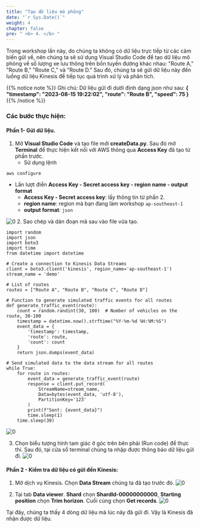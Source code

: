 ```yaml
---
title: "Tạo dữ liệu mô phỏng"
date: "`r Sys.Date()`"
weight: 4
chapter: false
pre: " <b> 4. </b> "
---
```


Trong workshop lần này, do chúng ta không có dữ liệu trực tiếp từ các cảm biến gửi về, nên chúng ta sẽ sử dụng Visual Studio Code để tạo dữ liệu mô phỏng về số lượng xe lưu thông trên bốn tuyến đường khác nhau: "Route A," "Route B," "Route C," và "Route D." Sau đó, chúng ta sẽ gửi dữ liệu này đến luồng dữ liệu Kinesis để tiếp tục quá trình xử lý và phân tích.

{{% notice note %}}
Ghi chú: Dữ liệu gửi đi dưới định dạng json như sau: **{
  "timestamp": "2023-08-15 19:22:02",
  "route": "Route B",
  "speed": 75
}**
{{% /notice %}}

### Các bước thực hiện: 

#### Phần 1- Gửi dữ liệu.
1. Mở **Visual Studio Code** và tạo file mới **createData.py**. Sau đó mở **Terminal** để thực hiện kết nối với AWS thông qua **Access Key** đã tạo từ phần trước.
    - Sử dụng lệnh 
``` 
aws configure
```
  
- Lần lượt điền **Access Key - Secret access key - region name - output format**
    - **Access Key - Secret access key**: lấy thông tin từ phần 2.
    - **region name**: region mà bạn đang làm workshop `ap-southeast-1`
    - **output format**: `json`

![0](/images/4-IDE/img-78.png)
2. Sao chép và dán đoạn mã sau vào file vừa tạo.
```
import random
import json
import boto3
import time
from datetime import datetime

# Create a connection to Kinesis Data Streams
client = boto3.client('kinesis', region_name='ap-southeast-1')
stream_name = 'demo'

# List of routes
routes = ["Route A", "Route B", "Route C", "Route D"]

# Function to generate simulated traffic events for all routes
def generate_traffic_event(route):
    count = random.randint(30, 100)  # Number of vehicles on the route, 30-100
    timestamp = datetime.now().strftime("%Y-%m-%d %H:%M:%S")
    event_data = {
        'timestamp': timestamp,
        'route': route,
        'count': count
    }
    return json.dumps(event_data)

# Send simulated data to the data stream for all routes
while True:
    for route in routes:
        event_data = generate_traffic_event(route)
        response = client.put_record(
            StreamName=stream_name,
            Data=bytes(event_data, 'utf-8'),
            PartitionKey='123'
        )
        print(f"Sent: {event_data}")
        time.sleep(1)
    time.sleep(30)

```


![0](/images/4-IDE/img-73.png)

3. Chọn biểu tượng hình tam giác ở góc trên bên phải (Run code) để thực thi. Sau đó, tại cửa sổ terminal chúng ta nhập được thông báo dữ liệu gửi đi.
![0](/images/4-IDE/img-71.png)

#### Phần 2 - Kiểm tra dữ liệu có gửi đến Kinesis:

1. Mở dịch vụ Kinesis. Chọn **Data Stream** chúng ta đã tạo trước đó.
![0](/images/4-IDE/img-70.png)

2. Tại tab **Data viewer**. **Shard** chọn **Shardld-00000000000**, **Starting position** chọn **Trim horizon**. Cuối cùng chọn **Get records**. 
![0](/images/4-IDE/img-69.png)

Tại đây, chúng ta thấy 4 dòng dữ liệu mà lúc nãy đã gửi đi. Vậy là Kinesis đã nhận được dữ liệu.

